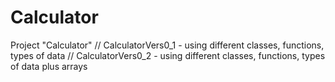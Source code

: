# Calculator
Project "Calculator"
// CalculatorVers0_1 - using different classes, functions, types of data
// CalculatorVers0_2 - using different classes, functions, types of data plus arrays
